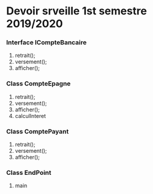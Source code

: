 # Devoir srveille 1st semestre 2019/2020

### Interface ICompteBancaire

1. retrait();
2. versement();
3. afficher();

### Class CompteEpagne

1. retrait();
2. versement();
3. afficher();
4. calculInteret

### Class ComptePayant

1. retrait();
2. versement();
3. afficher();

### Class EndPoint 

1. main



